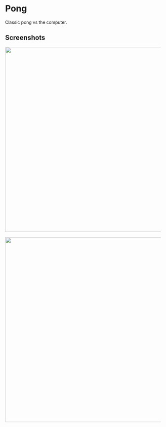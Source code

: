 # Pong
Classic pong vs the computer.

## Screenshots
<img src="https://github.com/xyjiang970/games/assets/76984271/9018351d-870f-42b3-833c-76f0bc4cc550" width="600">
<br>
<br>
<img src="https://github.com/xyjiang970/games/assets/76984271/df890eea-4822-4925-b5c4-8a18daa187ae" width="600">
